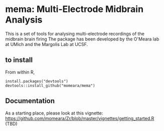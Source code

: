 # mema: Multi-Electrode Midbrain Analysis

This is a set of tools for analysing multi-electrode recordings of the midbrain brain firing
The package has been developed by the O'Meara lab at UMich and the Margolis Lab at UCSF.

## to install
From within R,

    install.packages("devtools")
    devtools::install_github("momeara/mema")


## Documentation
As a starting place, please look at this vignette: https://github.com/momeara/Zr/blob/master/vignettes/getting_started.R (TBD)